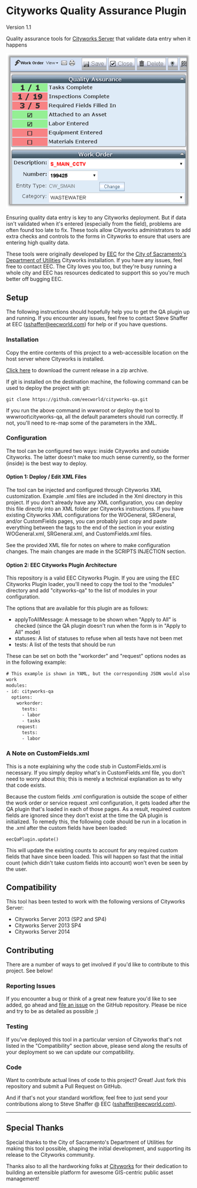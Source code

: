 # Cityworks Quality Assurance Plugin

Version 1.1

Quality assurance tools for [Cityworks Server](http://www.cityworks.com/) that validate data entry when it happens

![Screenshot: Work Order with QA Plugin](doc/cw-qa-wo-screenshot.png)

Ensuring quality data entry is key to any Cityworks deployment.
But if data isn't validated when it's entered (especially from the field), problems are often found too late to fix.
These tools allow Cityworks administrators to add extra checks and controls to the forms in Cityworks to ensure that users are entering high quality data.

These tools were originally developed by [EEC](http://www.eecworld.com) for the [City of Sacramento's Department of Utilities](http://portal.cityofsacramento.org/Utilities) Cityworks installation.
If you have any issues, feel free to contact EEC.  The City loves you too, but they're busy running a whole city and EEC has resources dedicated to support this so you're much better off bugging EEC.

## Setup

The following instructions should hopefully help you to get the QA plugin up and running.
If you encounter any issues, feel free to contact Steve Shaffer at EEC (sshaffer@eecworld.com) for help or if you have questions.

### Installation

Copy the entire contents of this project to a web-accessible location on the host server where Cityworks is installed.

[Click here](https://codeload.github.com/eecworld/cityworks-qa/zip/master) to download the current release in a zip archive.

If git is installed on the destination machine, the following command can be used to deploy the project with git:

    git clone https://github.com/eecworld/cityworks-qa.git

If you run the above command in wwwroot or deploy the tool to wwwroot\cityworks-qa, all the default parameters should run correctly.
If not, you'll need to re-map some of the parameters in the XML.

### Configuration

The tool can be configured two ways: inside Cityworks and outside Cityworks.
The latter doesn't make too much sense currently, so the former (inside) is the best way to deploy.

#### Option 1: Deploy / Edit XML Files

The tool can be injected and configured through Cityworks XML customization.  Example .xml files are included in the Xml directory in this project.
If you don't already have any XML configuration, you can deploy this file directly into an XML folder per Cityworks instructions.
If you have existing Cityworks XML configurations for the WOGeneral, SRGeneral, and/or CustomFields pages, you can probably just copy and paste everything between the <layout> tags to the end of the <layout> section in your existing WOGeneral.xml, SRGeneral.xml, and CustomFields.xml files.

See the provided XML file for notes on where to make configuration changes.
The main changes are made in the SCRIPTS INJECTION section.

#### Option 2: EEC Cityworks Plugin Architecture

This repository is a valid EEC Cityworks Plugin.
If you are using the EEC Cityworks Plugin loader, you'll need to copy the tool to the "modules" directory and add "cityworks-qa" to the list of modules in your configuration.

The options that are available for this plugin are as follows:

* applyToAllMessage: A message to be shown when "Apply to All" is checked (since the QA plugin doesn't run when the form is in "Apply to All" mode)
* statuses: A list of statuses to refuse when all tests have not been met
* tests: A list of the tests that should be run

These can be set on both the "workorder" and "request" options nodes as in the following example:

    # This example is shown in YAML, but the corresponding JSON would also work
    modules:
    - id: cityworks-qa
      options:
        workorder:
          tests:
          - labor
          - tasks
        request:
          tests:
          - labor

### A Note on CustomFields.xml

This is a note explaining why the code stub in CustomFields.xml is necessary.
If you simply deploy what's in CustomFields.xml file, you don't need to worry about this; this is merely a technical explanation as to why that code exists.

Because the custom fields .xml configuration is outside the scope of either the work order or service request .xml configuration, it gets loaded after the QA plugin that's loaded in each of those pages.
As a result, required custom fields are ignored since they don't exist at the time the QA plugin is initialized.
To remedy this, the following code should be run in a location in the .xml after the custom fields have been loaded:

    eecQaPlugin.update()

This will update the existing counts to account for any required custom fields that have since been loaded.
This will happen so fast that the initial count (which didn't take custom fields into account) won't even be seen by the user.

## Compatibility

This tool has been tested to work with the following versions of Cityworks Server:

 * Cityworks Server 2013 (SP2 and SP4)
 * Cityworks Server 2013 SP4
 * Cityworks Server 2014

## Contributing

There are a number of ways to get involved if you'd like to contribute to this project.  See below!

### Reporting Issues

If you encounter a bug or think of a great new feature you'd like to see added, go ahead and [file an issue](https://github.com/eecworld/cityworks-qa/issues/new) on the GitHub repository.
Please be nice and try to be as detailed as possible ;)

### Testing

If you've deployed this tool in a particular version of Cityworks that's not listed in the "Compatibility" section above, please send along the results of your deployment so we can update our compatibility.

### Code

Want to contribute actual lines of code to this project?
Great!  Just fork this repository and submit a Pull Request on GitHub.

And if that's not your standard workflow, feel free to just send your contributions along to Steve Shaffer @ EEC (sshaffer@eecworld.com).

----------

## Special Thanks

Special thanks to the City of Sacramento's Department of Utilities for making this tool possible, shaping the initial development, and supporting its release to the Cityworks community.

Thanks also to all the hardworking folks at [Cityworks](http://www.cityworks.com/) for their dedication to building an extensible platform for awesome GIS-centric public asset management!
